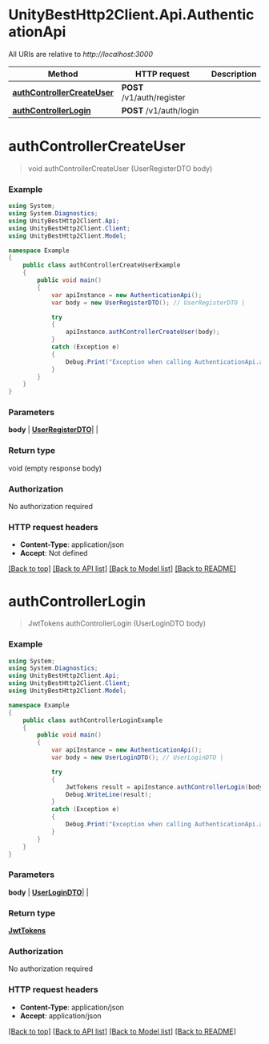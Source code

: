 # UnityBestHttp2Client.Api.AuthenticationApi

All URIs are relative to *http://localhost:3000*

Method | HTTP request | Description
------------- | ------------- | -------------
[**authControllerCreateUser**](AuthenticationApi.md#authcontrollercreateuser) | **POST** /v1/auth/register | 
[**authControllerLogin**](AuthenticationApi.md#authcontrollerlogin) | **POST** /v1/auth/login | 

<a name="authcontrollercreateuser"></a>
# **authControllerCreateUser**
> void authControllerCreateUser (UserRegisterDTO body)



### Example
```csharp
using System;
using System.Diagnostics;
using UnityBestHttp2Client.Api;
using UnityBestHttp2Client.Client;
using UnityBestHttp2Client.Model;

namespace Example
{
    public class authControllerCreateUserExample
    {
        public void main()
        {
            var apiInstance = new AuthenticationApi();
            var body = new UserRegisterDTO(); // UserRegisterDTO | 

            try
            {
                apiInstance.authControllerCreateUser(body);
            }
            catch (Exception e)
            {
                Debug.Print("Exception when calling AuthenticationApi.authControllerCreateUser: " + e.Message );
            }
        }
    }
}
```

### Parameters

 **body** | [**UserRegisterDTO**](UserRegisterDTO.md)|  | 

### Return type

void (empty response body)

### Authorization

No authorization required

### HTTP request headers

 - **Content-Type**: application/json
 - **Accept**: Not defined

[[Back to top]](#) [[Back to API list]](../README.md#documentation-for-api-endpoints) [[Back to Model list]](../README.md#documentation-for-models) [[Back to README]](../README.md)

<a name="authcontrollerlogin"></a>
# **authControllerLogin**
> JwtTokens authControllerLogin (UserLoginDTO body)



### Example
```csharp
using System;
using System.Diagnostics;
using UnityBestHttp2Client.Api;
using UnityBestHttp2Client.Client;
using UnityBestHttp2Client.Model;

namespace Example
{
    public class authControllerLoginExample
    {
        public void main()
        {
            var apiInstance = new AuthenticationApi();
            var body = new UserLoginDTO(); // UserLoginDTO | 

            try
            {
                JwtTokens result = apiInstance.authControllerLogin(body);
                Debug.WriteLine(result);
            }
            catch (Exception e)
            {
                Debug.Print("Exception when calling AuthenticationApi.authControllerLogin: " + e.Message );
            }
        }
    }
}
```

### Parameters

 **body** | [**UserLoginDTO**](UserLoginDTO.md)|  | 

### Return type

[**JwtTokens**](JwtTokens.md)

### Authorization

No authorization required

### HTTP request headers

 - **Content-Type**: application/json
 - **Accept**: application/json

[[Back to top]](#) [[Back to API list]](../README.md#documentation-for-api-endpoints) [[Back to Model list]](../README.md#documentation-for-models) [[Back to README]](../README.md)

